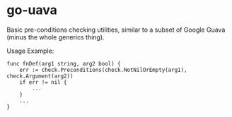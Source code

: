 # go-uava

Basic pre-conditions checking utilities, similar to a subset of Google Guava (minus the whole generics thing). 


Usage Example:
	
~~~~
func fnDef(arg1 string, arg2 bool) {
    err := check.Preconditions(check.NotNilOrEmpty(arg1), check.Argument(arg2))
    if err != nil {
        ...
    }
    ...
}

~~~~